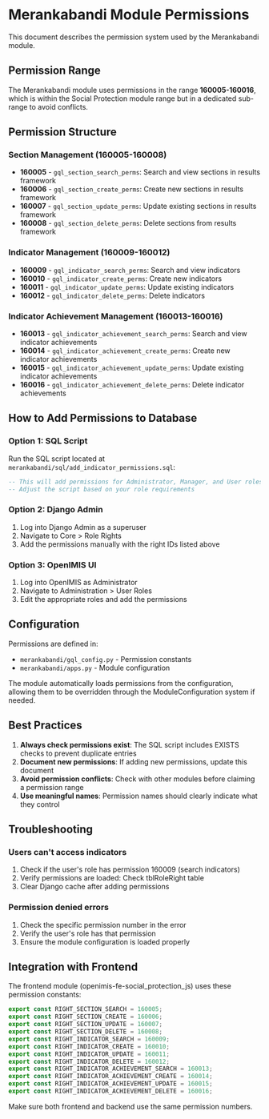 # Merankabandi Module Permissions

This document describes the permission system used by the Merankabandi module.

## Permission Range

The Merankabandi module uses permissions in the range **160005-160016**, which is within the Social Protection module range but in a dedicated sub-range to avoid conflicts.

## Permission Structure

### Section Management (160005-160008)
- **160005** - `gql_section_search_perms`: Search and view sections in results framework
- **160006** - `gql_section_create_perms`: Create new sections in results framework
- **160007** - `gql_section_update_perms`: Update existing sections in results framework
- **160008** - `gql_section_delete_perms`: Delete sections from results framework

### Indicator Management (160009-160012)
- **160009** - `gql_indicator_search_perms`: Search and view indicators
- **160010** - `gql_indicator_create_perms`: Create new indicators
- **160011** - `gql_indicator_update_perms`: Update existing indicators
- **160012** - `gql_indicator_delete_perms`: Delete indicators

### Indicator Achievement Management (160013-160016)
- **160013** - `gql_indicator_achievement_search_perms`: Search and view indicator achievements
- **160014** - `gql_indicator_achievement_create_perms`: Create new indicator achievements
- **160015** - `gql_indicator_achievement_update_perms`: Update existing indicator achievements
- **160016** - `gql_indicator_achievement_delete_perms`: Delete indicator achievements

## How to Add Permissions to Database

### Option 1: SQL Script
Run the SQL script located at `merankabandi/sql/add_indicator_permissions.sql`:

```sql
-- This will add permissions for Administrator, Manager, and User roles
-- Adjust the script based on your role requirements
```

### Option 2: Django Admin
1. Log into Django Admin as a superuser
2. Navigate to Core > Role Rights
3. Add the permissions manually with the right IDs listed above

### Option 3: OpenIMIS UI
1. Log into OpenIMIS as Administrator
2. Navigate to Administration > User Roles
3. Edit the appropriate roles and add the permissions

## Configuration

Permissions are defined in:
- `merankabandi/gql_config.py` - Permission constants
- `merankabandi/apps.py` - Module configuration

The module automatically loads permissions from the configuration, allowing them to be overridden through the ModuleConfiguration system if needed.

## Best Practices

1. **Always check permissions exist**: The SQL script includes EXISTS checks to prevent duplicate entries
2. **Document new permissions**: If adding new permissions, update this document
3. **Avoid permission conflicts**: Check with other modules before claiming a permission range
4. **Use meaningful names**: Permission names should clearly indicate what they control

## Troubleshooting

### Users can't access indicators
1. Check if the user's role has permission 160009 (search indicators)
2. Verify permissions are loaded: Check tblRoleRight table
3. Clear Django cache after adding permissions

### Permission denied errors
1. Check the specific permission number in the error
2. Verify the user's role has that permission
3. Ensure the module configuration is loaded properly

## Integration with Frontend

The frontend module (openimis-fe-social_protection_js) uses these permission constants:
```javascript
export const RIGHT_SECTION_SEARCH = 160005;
export const RIGHT_SECTION_CREATE = 160006;
export const RIGHT_SECTION_UPDATE = 160007;
export const RIGHT_SECTION_DELETE = 160008;
export const RIGHT_INDICATOR_SEARCH = 160009;
export const RIGHT_INDICATOR_CREATE = 160010;
export const RIGHT_INDICATOR_UPDATE = 160011;
export const RIGHT_INDICATOR_DELETE = 160012;
export const RIGHT_INDICATOR_ACHIEVEMENT_SEARCH = 160013;
export const RIGHT_INDICATOR_ACHIEVEMENT_CREATE = 160014;
export const RIGHT_INDICATOR_ACHIEVEMENT_UPDATE = 160015;
export const RIGHT_INDICATOR_ACHIEVEMENT_DELETE = 160016;
```

Make sure both frontend and backend use the same permission numbers.